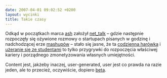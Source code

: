 ```yaml
---
date: 2007-04-01 09:02:52 +0200
layout: wycinki
title: Takie czasy
---
```


Odkąd w początkach marca [ash](http://marcin.jagodzinski.waw.pl/ 'dziś go zlinkujemy tu') założył [net_talk](http://groups.google.com/group/net_talk 'nie masz Gmaila – nie pogadasz') – gdzie następnie rozpoczęły się ożywione rozmowy o startupach pisanych w godzinę i nadchodzącej erze [mashupów](http://en.wikipedia.org/wiki/Mashup_%28web_application_hybrid%29 'Web 4.1') – stało się jasne, że ta [codzienna harówka](http://civicrm.org/ 'arbeit macht freie software') i [użeranie się ze studentami](http://www.zpt.tele.pw.edu.pl/~andrzej/PWSC/pwsc_w.htm 'znów projektem z PWSC oberwałem') to tylko przygrywki do rozpoczęcia właściwej kariery i porządnego zmonetyzowania własnych umiejętności.

Content jest, jakżeby inaczej, user-generated, user jest co prawda na razie jeden, ale to przecież, oczywiście, dopiero [beta](http://ciachozkruszon.com/ 'etam').
